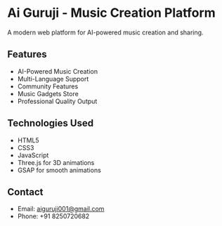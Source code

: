 # Ai Guruji - Music Creation Platform

A modern web platform for AI-powered music creation and sharing.

## Features
- AI-Powered Music Creation
- Multi-Language Support
- Community Features
- Music Gadgets Store
- Professional Quality Output

## Technologies Used
- HTML5
- CSS3
- JavaScript
- Three.js for 3D animations
- GSAP for smooth animations

## Contact
- Email: aiguruji001@gmail.com
- Phone: +91 8250720682

